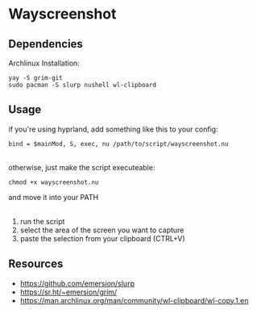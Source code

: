 # Wayscreenshot

## Dependencies

Archlinux Installation:

```
yay -S grim-git
sudo pacman -S slurp nushell wl-clipboard
```

## Usage

if you're using hyprland, add something like this to your config:

```
bind = $mainMod, S, exec, nu /path/to/script/wayscreenshot.nu
```

<br>
otherwise, just make the script executeable:

```
chmod +x wayscreenshot.nu
```
and move it into your PATH<br><br>

1. run the script
2. select the area of the screen you want to capture
3. paste the selection from your clipboard (CTRL+V)

## Resources

- https://github.com/emersion/slurp
- https://sr.ht/~emersion/grim/
- https://man.archlinux.org/man/community/wl-clipboard/wl-copy.1.en